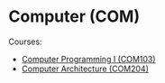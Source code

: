 # Computer (COM)

Courses:
- [Computer Programming I (COM103)](COM103/index.md)
- [Computer Architecture (COM204)](COM204/index.md)